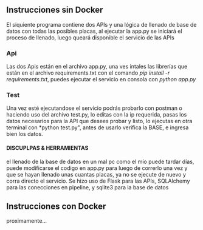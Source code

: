## Instrucciones sin Docker
El siquiente programa contiene dos APIs y una lógica de llenado de base de datos con todas las posibles placas, al ejecutar la app.py se iniciará el proceso de llenado, luego queará disponible el servicio de las APIs

### Api
Las dos Apis están en el archivo app.py, una ves intales las librerías que están en el archivo requirements.txt con el comando *pip install -r requirements.txt*, puedes ejecutar el servicio en consola con *python app.py*

### Test
Una vez esté ejecutandose el servicio podrás probarlo con postman o haciendo uso del archivo test.py, lo editas con la ip requerida, pasas los datos necesarios para la API que desees probar y listo, lo ejecutas en otra terminal con *python test.py", antes de usarlo verifica la BASE, e ingresa bien los datos.

#### DISCUPLPAS & HERRAMIENTAS
el llenado de la base de datos en un mal pc como el mío puede tardar días, puede modificarse el codigo en app.py para luego de correrlo una vez y que se hayan llenado unas cuantas placas, ya no se ejecute de nuevo y corra directo el servicio. Se hizo uso de Flask para las APIs, SQLAlchemy para las conecciones en pipeline, y sqlite3 para la base de datos

## Instrucciones con Docker
proximamente...